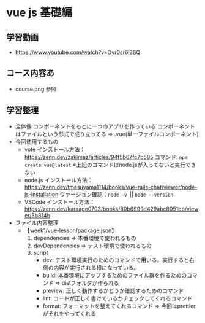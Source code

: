 # vue js 基礎編

## 学習動画
 - https://www.youtube.com/watch?v=Oyr0sr6l3SQ

 ## コース内容あ
 - course.png 参照

 ## 学習整理
 - 全体像
    コンポーネントをもとに一つのアプリを作っている
        コンポーネントはファイルという形式で成り立ってる => .vue(単一ファイルコンポーネント)
 - 今回使用するもの
    - vote
        インストール方法：https://zenn.dev/zakimaz/articles/94f5b67fc7b585
        コマンド: ```npm create vue@latest```
        ※上記のコマンドはnode.jsが入ってないと実行できない
    - node.js
        インストール方法：https://zenn.dev/tmasuyama1114/books/vue-rails-chat/viewer/node-js-installation
        ヴァージョン確認：```node -v ```|| ```node --version```
    - VSCode
        インストール方法：https://zenn.dev/karaage0703/books/80b6999d429abc8051bb/viewer/5b814b
 - ファイル内容整理
    - 【week1/vue-lesson/package.json】
        1. dependencies => 本番環境で使われるもの
        2. devDependencies => テスト環境で使われるもの
        3. script
            - dev: テスト環境実行のためのコマンドで用いる。実行すると右側の内容が実行される様になっている。
            - build: 本番環境にアップするためのファイル群を作るためのコマンド => distフォルダが作られる
            - preview: 正しく動作するかどうか確認するためのコマンド
            - lint: コードが正しく書けているかチェックしてくれるコマンド
            - format: フォーマットを整えてくれるコマンド => 今回はprettierがそれをやってくれる